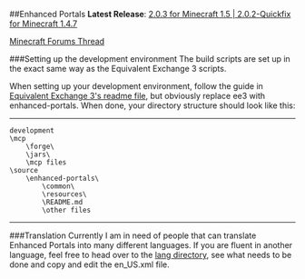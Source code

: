 ##Enhanced Portals
**Latest Release**: [2.0.3 for Minecraft 1.5 | 2.0.2-Quickfix for Minecraft 1.4.7](http://www.minecraftforum.net/topic/1301217-)

[Minecraft Forums Thread](http://www.minecraftforum.net/topic/1301217-)

###Setting up the development environment
The build scripts are set up in the exact same way as the Equivalent Exchange 3 scripts.

When setting up your development environment, follow the guide in [Equivalent Exchange 3's readme file](https://github.com/pahimar/Equivalent-Exchange-3/blob/master/README.md), but obviously replace ee3 with enhanced-portals.
When done, your directory structure should look like this:

***
	development
	\mcp
		\forge\
		\jars\
		\mcp files
	\source
		\enhanced-portals\
			\common\
			\resources\
			\README.md
			\other files
***

###Translation
Currently I am in need of people that can translate Enhanced Portals into many different languages. If you are fluent in another language, feel free to head over to the [lang directory](/tree/master/resources/mods/enhancedportals/lang), see what needs to be done and copy and edit the en_US.xml file.